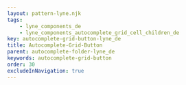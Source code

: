```yaml
---
layout: pattern-lyne.njk
tags: 
    - lyne_components_de
    - lyne_components_autocomplete_grid_cell_children_de
key: autocomplete-grid-button-lyne_de
title: Autocomplete-Grid-Button
parent: autocomplete-folder-lyne_de
keywords: autocomplete-grid-button
order: 30
excludeInNavigation: true
---
```

